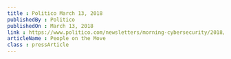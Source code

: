 ```yaml
---
title : Politico March 13, 2018
publishedBy : Politico
publishedOn : March 13, 2018
link : https://www.politico.com/newsletters/morning-cybersecurity/2018/03/13/wheres-the-us-doctrine-on-cyber-warfare-129860
articleName : People on the Move
class : pressArticle
---
```

